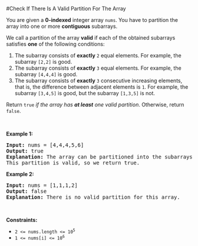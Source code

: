 #Check If There Is A Valid Partition For The Array
<p>You are given a <strong>0-indexed</strong> integer array <code>nums</code>. You have to partition the array into one or more <strong>contiguous</strong> subarrays.</p>
<p>We call a partition of the array <strong>valid</strong> if each of the obtained subarrays satisfies <strong>one</strong> of the following conditions:</p>
<ol>
<li>The subarray consists of <strong>exactly</strong> <code>2</code> equal elements. For example, the subarray <code>[2,2]</code> is good.</li>
<li>The subarray consists of <strong>exactly</strong> <code>3</code> equal elements. For example, the subarray <code>[4,4,4]</code> is good.</li>
<li>The subarray consists of <strong>exactly</strong> <code>3</code> consecutive increasing elements, that is, the difference between adjacent elements is <code>1</code>. For example, the subarray <code>[3,4,5]</code> is good, but the subarray <code>[1,3,5]</code> is not.</li>
</ol>
<p>Return <code>true</code><em> if the array has <strong>at least</strong> one valid partition</em>. Otherwise, return <code>false</code>.</p>
<p> </p>
<p><strong class="example">Example 1:</strong></p>
<pre><strong>Input:</strong> nums = [4,4,4,5,6]
<strong>Output:</strong> true
<strong>Explanation:</strong> The array can be partitioned into the subarrays [4,4] and [4,5,6].
This partition is valid, so we return true.
</pre>
<p><strong class="example">Example 2:</strong></p>
<pre><strong>Input:</strong> nums = [1,1,1,2]
<strong>Output:</strong> false
<strong>Explanation:</strong> There is no valid partition for this array.
</pre>
<p> </p>
<p><strong>Constraints:</strong></p>
<ul>
<li><code>2 &lt;= nums.length &lt;= 10<sup>5</sup></code></li>
<li><code>1 &lt;= nums[i] &lt;= 10<sup>6</sup></code></li>
</ul>
